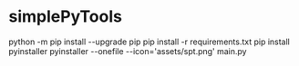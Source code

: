 # simplePyTools

python -m pip install --upgrade pip
pip install -r requirements.txt
pip install pyinstaller
pyinstaller --onefile --icon='assets/spt.png' main.py